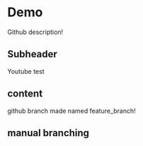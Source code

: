 # Demo

Github description!

## Subheader

Youtube test


## content
github branch made named feature_branch!

## manual branching